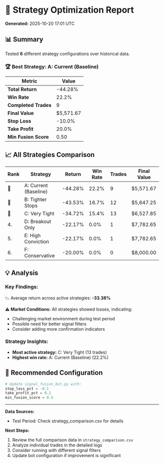 # 🎯 Strategy Optimization Report

**Generated:** 2025-10-20 17:01 UTC

## 📊 Summary

Tested **6** different strategy configurations over historical data.

### 🏆 Best Strategy: A: Current (Baseline)

| Metric | Value |
|--------|-------|
| **Total Return** | -44.28% |
| **Win Rate** | 22.2% |
| **Completed Trades** | 9 |
| **Final Value** | $5,571.67 |
| **Stop Loss** | -10.0% |
| **Take Profit** | 20.0% |
| **Min Fusion Score** | 0.50 |

## 📈 All Strategies Comparison

| Rank | Strategy | Return | Win Rate | Trades | Final Value |
|------|----------|--------|----------|--------|-------------|
| 🥇 | A: Current (Baseline) | -44.28% | 22.2% | 9 | $5,571.67 |
| 🥈 | B: Tighter Stops | -43.53% | 16.7% | 12 | $5,647.25 |
| 🥉 | C: Very Tight | -34.72% | 15.4% | 13 | $6,527.85 |
| 4. | D: Breakout Only | -22.17% | 0.0% | 1 | $7,782.65 |
| 5. | E: High Conviction | -22.17% | 0.0% | 1 | $7,782.65 |
| 6. | F: Conservative | -20.00% | 0.0% | 0 | $8,000.00 |

## 💡 Analysis

### Key Findings:

📉 Average return across active strategies: **-33.38%**

⚠️ **Market Conditions:** All strategies showed losses, indicating:
- Challenging market environment during test period
- Possible need for better signal filters
- Consider adding more confirmation indicators


### Strategy Insights:

- **Most active strategy:** C: Very Tight (13 trades)
- **Highest win rate:** A: Current (Baseline) (22.2%)


## 🔧 Recommended Configuration

```python
# Update signal_fusion_bot.py with:
stop_loss_pct = -0.1
take_profit_pct = 0.2
min_fusion_score = 0.5
```

---

**Data Sources:**
- Test Period: Check strategy_comparison.csv for details

**Next Steps:**
1. Review the full comparison data in `strategy_comparison.csv`
2. Analyze individual trades in the detailed logs
3. Consider running with different signal filters
4. Update bot configuration if improvement is significant
